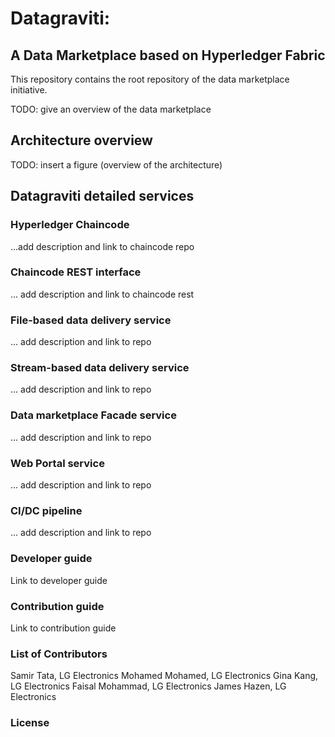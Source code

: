 # Datagraviti: 
## A Data Marketplace based on Hyperledger Fabric
This repository contains the root repository of the data marketplace initiative.


TODO: give an overview of the data marketplace

## Architecture overview
TODO: insert a figure (overview of the architecture)

## Datagraviti detailed services

### Hyperledger Chaincode
...add description and link to chaincode repo

### Chaincode REST interface
... add description and link to chaincode rest

### File-based data delivery service
... add description and link to repo

### Stream-based data delivery service
... add description and link to repo

### Data marketplace Facade service
... add description and link to repo

### Web Portal service
... add description and link to repo

### CI/DC pipeline
... add description and link to repo

### Developer guide
Link to developer guide

### Contribution guide
Link to contribution guide

### List of Contributors
Samir Tata, LG Electronics
Mohamed Mohamed, LG Electronics
Gina Kang, LG Electronics
Faisal Mohammad, LG Electronics
James Hazen, LG Electronics


### License
